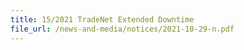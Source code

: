 ```yaml
---
title: 15/2021 TradeNet Extended Downtime
file_url: /news-and-media/notices/2021-10-29-n.pdf
---
```

